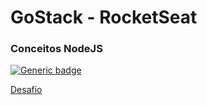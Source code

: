 # GoStack - RocketSeat
### Conceitos NodeJS

[![Generic badge](https://img.shields.io/badge/Status-Approved!-<COLOR>.svg)](https://shields.io/)


[Desafio](https://github.com/rocketseat-education/bootcamp-gostack-desafios/tree/master/desafio-conceitos-nodejs#rocket-sobre-o-desafio) 
